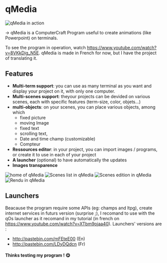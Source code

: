 # qMedia
![qMedia in action](http://qos.esy.es/images/qMediaMin.gif)

→ qMedia is a ComputerCraft Program useful to create animations (like Powerpoint) on terminals.

To see the program in operation, watch https://www.youtube.com/watch?v=8VKkDig_N5E.
qMedia is made in French for now, but I have the project of translating it.

## Features
* **Multi-term support**: you can use as many terminal as you want and display your project on it, with only one computer.
* **Multi-scenes support**: theyour projects can be devided on various scenes, each with specific features (term-size, color, objets...)
* **multi-objects**: on your scenes, you can place various objects, among which 
  * fixed picture
  * moving Image
  * fixed text
  * scrolling text,
  * Date and time champ (customizable)
  * Compteur
* **Ressources editor**: in your project, you can import images / programs, or create it to use in each of your project
* **A launcher** (optional) to have automatically the updates
* **Images transparence**

![home of qMedia](http://qos.esy.es/images/qMedia-home.jpg)
![Scenes list in qMedia](http://qos.esy.es/images/qMedia-scenes.jpg)
![Scenes edition in qMedia](http://qos.esy.es/images/qMedia-sceneEdition.jpg)
![Rendu in qMedia](http://qos.esy.es/images/qMedia-rendu.jpg)

## Launchers
Beacause the program require some APIs (eg: champs and ltpg), create internet services in futurs version (surprise ;), I recomand to use with the qOs launcher as it recomand in my tutorial (in french on https://www.youtube.com/watch?v=XTbm9ojaa40).
Launchers' versions are : 
 * http://pastebin.com/mFEteE00 (En)
 * http://pastebin.com/LDyDQdcn (Fr)

#### Thinks testing my program ! :yum:
